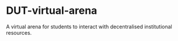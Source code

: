 # DUT-virtual-arena
A virtual arena for students to interact with decentralised institutional resources.
